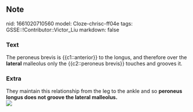 ## Note
nid: 1661020710560
model: Cloze-chrisc-ff04e
tags: GSSE::!Contributor::Victor_Liu
markdown: false

### Text
The peroneus brevis is {{c1::anterior}} to the longus, and
therefore over the <b>lateral</b> malleolus only the {{c2::peroneus
brevis}} touches and grooves it.

### Extra
<div>
  They maintain this relationship from the leg to the ankle and so
  <b>peroneus longus does not groove the lateral malleolus.</b>
</div><img src=
"paste-fd2637a77b057dbd7a58656b3e15d06a40ddc0f2.jpg">
